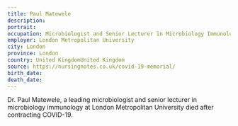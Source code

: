 ```yaml
---
title: Paul Matewele
description: 
portrait: 
occupation: Microbiologist and Senior Lecturer in Microbiology Immunology
employer: London Metropolitan University
city: London
province: London
country: United KingdomUnited Kingdom
source: https://nursingnotes.co.uk/covid-19-memorial/
birth_date: 
death_date: 
---
```


Dr. Paul Matewele, a leading microbiologist and senior lecturer in microbiology immunology at London Metropolitan University died after contracting COVID-19.